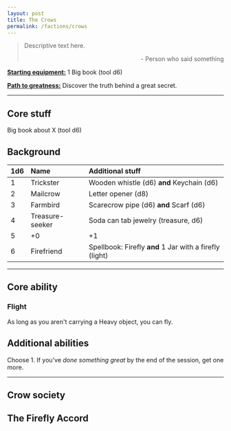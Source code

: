```yaml
---
layout: post
title: The Crows
permalink: /factions/crows
---
```


>Descriptive text here.
>
><p style="text-align: right">- Person who said something</p>

<b><u>Starting equipment:</u></b> 1 Big book (tool d6)

<b><u>Path to greatness:</u></b> Discover the truth behind a great secret.

***

## Core stuff
Big book about X (tool d6)

## Background
| <b>1d6</b> | Name           | Additional stuff                               |
|:-----------|:---------------|:-----------------------------------------------|
| 1          | Trickster      | Wooden whistle (d6) <b>and</b> Keychain (d6)   |
| 2          | Mailcrow       | Letter opener (d8)                             |
| 3          | Farmbird       | Scarecrow pipe (d6) <b>and</b> Scarf (d6)      |
| 4          | Treasure-seeker| Soda can tab jewelry (treasure, d6)            |
| 5          | +0             | +1                                             |
| 6          | Firefriend     | Spellbook: Firefly <b>and</b> 1 Jar with a firefly (light) |

***

## Core ability

### Flight
As long as you aren't carrying a Heavy object, you can fly.

## Additional abilities
Choose 1. If you've <i>done something great</i> by the end of the session, get one more.

***

## Crow society

## The Firefly Accord



